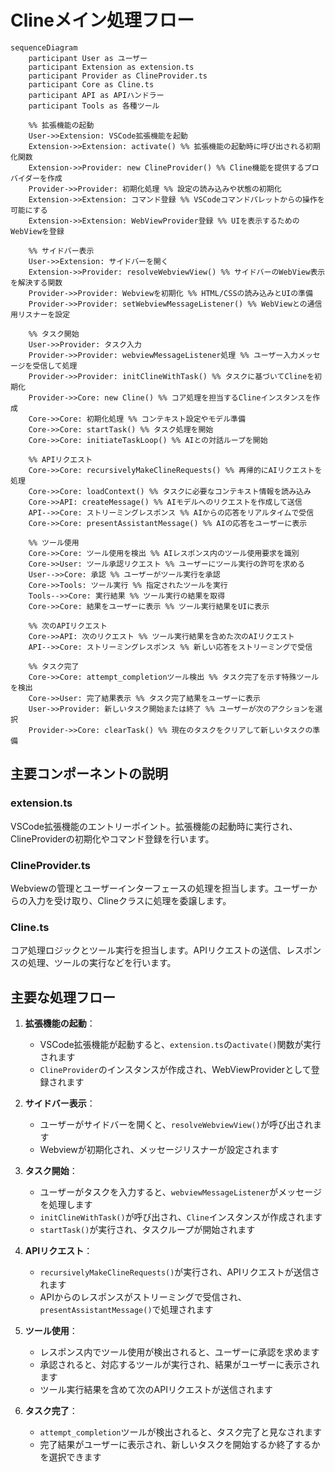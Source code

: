 # Clineメイン処理フロー

```mermaid
sequenceDiagram
    participant User as ユーザー
    participant Extension as extension.ts
    participant Provider as ClineProvider.ts
    participant Core as Cline.ts
    participant API as APIハンドラー
    participant Tools as 各種ツール

    %% 拡張機能の起動
    User->>Extension: VSCode拡張機能を起動
    Extension->>Extension: activate() %% 拡張機能の起動時に呼び出される初期化関数
    Extension->>Provider: new ClineProvider() %% Cline機能を提供するプロバイダーを作成
    Provider->>Provider: 初期化処理 %% 設定の読み込みや状態の初期化
    Extension->>Extension: コマンド登録 %% VSCodeコマンドパレットからの操作を可能にする
    Extension->>Extension: WebViewProvider登録 %% UIを表示するためのWebViewを登録

    %% サイドバー表示
    User->>Extension: サイドバーを開く
    Extension->>Provider: resolveWebviewView() %% サイドバーのWebView表示を解決する関数
    Provider->>Provider: Webviewを初期化 %% HTML/CSSの読み込みとUIの準備
    Provider->>Provider: setWebviewMessageListener() %% WebViewとの通信用リスナーを設定

    %% タスク開始
    User->>Provider: タスク入力
    Provider->>Provider: webviewMessageListener処理 %% ユーザー入力メッセージを受信して処理
    Provider->>Provider: initClineWithTask() %% タスクに基づいてClineを初期化
    Provider->>Core: new Cline() %% コア処理を担当するClineインスタンスを作成
    Core->>Core: 初期化処理 %% コンテキスト設定やモデル準備
    Core->>Core: startTask() %% タスク処理を開始
    Core->>Core: initiateTaskLoop() %% AIとの対話ループを開始

    %% APIリクエスト
    Core->>Core: recursivelyMakeClineRequests() %% 再帰的にAIリクエストを処理
    Core->>Core: loadContext() %% タスクに必要なコンテキスト情報を読み込み
    Core->>API: createMessage() %% AIモデルへのリクエストを作成して送信
    API-->>Core: ストリーミングレスポンス %% AIからの応答をリアルタイムで受信
    Core->>Core: presentAssistantMessage() %% AIの応答をユーザーに表示

    %% ツール使用
    Core->>Core: ツール使用を検出 %% AIレスポンス内のツール使用要求を識別
    Core->>User: ツール承認リクエスト %% ユーザーにツール実行の許可を求める
    User-->>Core: 承認 %% ユーザーがツール実行を承認
    Core->>Tools: ツール実行 %% 指定されたツールを実行
    Tools-->>Core: 実行結果 %% ツール実行の結果を取得
    Core->>Core: 結果をユーザーに表示 %% ツール実行結果をUIに表示

    %% 次のAPIリクエスト
    Core->>API: 次のリクエスト %% ツール実行結果を含めた次のAIリクエスト
    API-->>Core: ストリーミングレスポンス %% 新しい応答をストリーミングで受信

    %% タスク完了
    Core->>Core: attempt_completionツール検出 %% タスク完了を示す特殊ツールを検出
    Core->>User: 完了結果表示 %% タスク完了結果をユーザーに表示
    User->>Provider: 新しいタスク開始または終了 %% ユーザーが次のアクションを選択
    Provider->>Core: clearTask() %% 現在のタスクをクリアして新しいタスクの準備
```

## 主要コンポーネントの説明

### extension.ts
VSCode拡張機能のエントリーポイント。拡張機能の起動時に実行され、ClineProviderの初期化やコマンド登録を行います。

### ClineProvider.ts
Webviewの管理とユーザーインターフェースの処理を担当します。ユーザーからの入力を受け取り、Clineクラスに処理を委譲します。

### Cline.ts
コア処理ロジックとツール実行を担当します。APIリクエストの送信、レスポンスの処理、ツールの実行などを行います。

## 主要な処理フロー

1. **拡張機能の起動**：
   - VSCode拡張機能が起動すると、`extension.ts`の`activate()`関数が実行されます
   - `ClineProvider`のインスタンスが作成され、WebViewProviderとして登録されます

2. **サイドバー表示**：
   - ユーザーがサイドバーを開くと、`resolveWebviewView()`が呼び出されます
   - Webviewが初期化され、メッセージリスナーが設定されます

3. **タスク開始**：
   - ユーザーがタスクを入力すると、`webviewMessageListener`がメッセージを処理します
   - `initClineWithTask()`が呼び出され、`Cline`インスタンスが作成されます
   - `startTask()`が実行され、タスクループが開始されます

4. **APIリクエスト**：
   - `recursivelyMakeClineRequests()`が実行され、APIリクエストが送信されます
   - APIからのレスポンスがストリーミングで受信され、`presentAssistantMessage()`で処理されます

5. **ツール使用**：
   - レスポンス内でツール使用が検出されると、ユーザーに承認を求めます
   - 承認されると、対応するツールが実行され、結果がユーザーに表示されます
   - ツール実行結果を含めて次のAPIリクエストが送信されます

6. **タスク完了**：
   - `attempt_completion`ツールが検出されると、タスク完了と見なされます
   - 完了結果がユーザーに表示され、新しいタスクを開始するか終了するかを選択できます